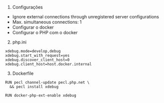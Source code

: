 1. Configurações
- Ignore external connections through unregistered server configurations
- Max. simultaneous connections: 1
- Configurar o docker
- Configurar o PHP com o docker

2. php.ini

```
xdebug.mode=develop,debug
xdebug.start_with_request=yes
xdebug.discover_client_host=0
xdebug.client_host=host.docker.internal
```

3. Dockerfile

```
RUN pecl channel-update pecl.php.net \
  && pecl install xdebug

RUN docker-php-ext-enable xdebug
```
